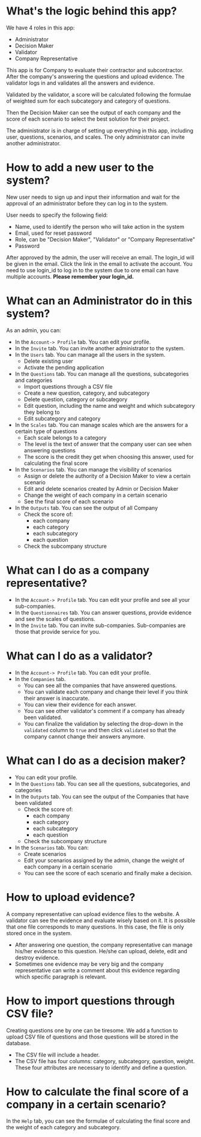 # What's the logic behind this app?

We have 4 roles in this app:

- Administrator 
- Decision Maker
- Validator
- Company Representative

This app is for Company to evaluate their contractor and subcontractor. After the company's answering the questions and upload evidence. The validator logs in and validates all the answers and evidence.

Validated by the validator, a score will be calculated following the formulae of weighted sum for each subcategory and category of questions.

Then the Decision Maker can see the output of each company and the score of each scenario to select the best solution for their project.

The administrator is in charge of setting up everything in this app, including user, questions, scenarios, and scales. The only administrator can invite another administrator.



# How to add a new user to the system?

New user needs to sign up and input their information and wait for the approval of an administrator before they can log in to the system.

User needs to specify the following field:

- Name, used to identify the person who will take action in the system
- Email, used for reset password
- Role, can be "Decision Maker", "Validator" or "Company Representative"
- Password

After approved by the admin, the user will receive an email. The login_id will be given in the email. Click the link in the email to activate the account. You need to use login_id to log in to the system due to one email can have multiple accounts. **Please remember your login_id.**





# What can an Administrator do in this system?

As an admin, you can:

- In the `Account-> Profile` tab. You can edit your profile.
- In the `Invite` tab. You can invite another administrator to the system.
- In the `Users` tab. You can manage all the users in the system.
  - Delete existing user
  - Activate the pending application
- In the `Questions` tab. You can manage all the questions, subcategories and categories
  - Import questions through a CSV file
  - Create a new question, category, and subcategory
  - Delete question, category or subcategory
  - Edit question, including the name and weight and which subcategory they belong to
  - Edit subcategory and category
- In the `Scales` tab. You can manage scales which are the answers for a certain type of questions
  - Each scale belongs to a category 
  - The level is the text of answer that the company user can see when answering questions
  - The score is the credit they get when choosing this answer, used for calculating the final score
- In the `Scenarios` tab. You can manage the visibility of  scenarios
  - Assign or delete the authority of a Decision Maker to view a certain scenario
  - Edit and delete scenarios created by Admin or Decision Maker
  - Change the weight of each company in a certain scenario
  - See the final score of each scenario
- In the `Outputs` tab. You can see the output of all Company
  - Check the score of:
    - each company
    - each category
    - each subcategory
    - each question
  - Check the subcompany structure



# What can I do as a company representative?

- In the `Account-> Profile` tab. You can edit your profile and see all your sub-companies.
- In the `Questionnaires` tab. You can answer questions, provide evidence and see the scales of questions.
- In the `Invite` tab. You can invite sub-companies. Sub-companies are those that provide service for you.

# What can I do as a validator?

- In the `Account-> Profile` tab. You can edit your profile.
- In the `Companies` tab. 
  - You can see all the companies that have answered questions.
  - You can validate each company and change their level if you think their answer is inaccurate.
  - You can view their evidence for each answer.
  - You can see other validator's comment if a company has already been validated.
  - You can finalize the validation by selecting the drop-down in the `validated` column to `true` and then click `validated` so that the company cannot change their answers anymore.

# What can I do as a decision maker?

- You can edit your profile.
- In the `Questions` tab. You can see all the questions, subcategories, and categories
- In the `Outputs` tab. You can see the output of the Companies that have been validated
  - Check the score of:
    - each company
    - each category
    - each subcategory
    - each question
  - Check the subcompany structure
- In the `Scenarios` tab. You can:
  - Create scenarios 
  - Edit your scenarios assigned by the admin, change the weight of each company in a certain scenario
  - You can see the score of each scenario and finally make a decision.



# How to upload evidence?

A company representative can upload evidence files to the website. A validator can see the evidence and evaluate wisely based on it. It is possible that one file corresponds to many questions. In this case, the file is only stored once in the system.
- After answering one question, the company representative can manage his/her evidence to this question. He/she can upload, delete, edit and destroy evidence.
- Sometimes one evidence may be very big and the company representative can write a comment about this evidence regarding which specific paragraph is relevant.


# How to import questions through CSV file?
Creating questions one by one can be tiresome. We add a function to upload CSV file of questions and those questions will be stored in the database.
- The CSV file will include a header.
- The CSV file has four columns: category, subcategory, question, weight. These four attributes are necessary to identify and define a question.

# How to calculate the final score of a company in a certain scenario?

In the `Help` tab, you can see the formulae of calculating the final score and the weight of each category and subcategory.


